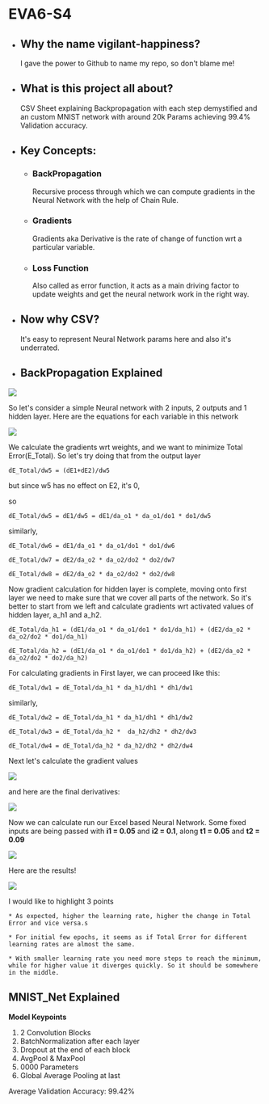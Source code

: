 
# EVA6-S4

* ##  Why the name vigilant-happiness?

    I gave the power to Github to name my repo, so don't blame me!

* ## What is this project all about?

    CSV Sheet explaining Backpropagation with each step demystified and an custom MNIST network with around 20k Params achieving 99.4% Validation accuracy.


* ## Key Concepts: 

    * ### BackPropagation

        Recursive process through which we can compute gradients in the Neural Network with the help of Chain Rule. 

    * ### Gradients

        Gradients aka Derivative is the rate of change of function wrt a particular variable. 
    
    * ### Loss Function

        Also called as error function, it acts as a main driving factor to update weights and get the neural network work in the right way. 


* ## Now why CSV?

    It's easy to represent Neural Network params here and also it's underrated.

* ## BackPropagation Explained


![](assets/nn-2.png)

So let's consider a simple Neural network with 2 inputs, 2 outputs and 1 hidden layer. Here are the equations for each variable in this network


![](assets/basiceqns.png)


We calculate the gradients wrt weights, and we want to minimize Total Error(E_Total). So let's try doing that from the output layer

    dE_Total/dw5 = (dE1+dE2)/dw5

but since w5 has no effect on E2, it's 0, 

so  

    dE_Total/dw5 = dE1/dw5 = dE1/da_o1 * da_o1/do1 * do1/dw5

similarly, 

    dE_Total/dw6 = dE1/da_o1 * da_o1/do1 * do1/dw6

    dE_Total/dw7 = dE2/da_o2 * da_o2/do2 * do2/dw7

    dE_Total/dw8 = dE2/da_o2 * da_o2/do2 * do2/dw8



Now gradient calculation for hidden layer is complete, moving onto first layer we need to make sure that we cover all parts of the network. So it's better to start from we left and calculate gradients wrt activated values of hidden layer, a_h1 and a_h2. 


    dE_Total/da_h1 = (dE1/da_o1 * da_o1/do1 * do1/da_h1) + (dE2/da_o2 * da_o2/do2 * do1/da_h1)

    dE_Total/da_h2 = (dE1/da_o1 * da_o1/do1 * do1/da_h2) + (dE2/da_o2 * da_o2/do2 * do2/da_h2)

For calculating gradients in First layer, we can proceed like this:

    dE_Total/dw1 = dE_Total/da_h1 * da_h1/dh1 * dh1/dw1

similarly, 

    dE_Total/dw2 = dE_Total/da_h1 * da_h1/dh1 * dh1/dw2

    dE_Total/dw3 = dE_Total/da_h2 *  da_h2/dh2 * dh2/dw3

    dE_Total/dw4 = dE_Total/da_h2 * da_h2/dh2 * dh2/dw4




Next let's calculate the gradient values


![](assets/Derivatives.png)



and here are the final derivatives:

![](assets/FinalDerivatives-Spaced.png)


Now we can calculate run our Excel based Neural Network. Some fixed inputs are being passed with **i1 = 0.05** and **i2 = 0.1**, along **t1 = 0.05** and **t2 = 0.09**


![](assets/Table.png)

Here are the results!

![](assets/LR.png)

I would like to highlight 3 points
 
    * As expected, higher the learning rate, higher the change in Total Error and vice versa.s

    * For initial few epochs, it seems as if Total Error for different learning rates are almost the same.

    * With smaller learning rate you need more steps to reach the minimum, while for higher value it diverges quickly. So it should be somewhere in the middle. 


## MNIST_Net Explained


**Model Keypoints**
1. 2 Convolution Blocks
2. BatchNormalization after each layer
3. Dropout at the end of each block
4. AvgPool & MaxPool
5. 0000 Parameters
5. Global Average Pooling at last

Average Validation Accuracy: 99.42% 



